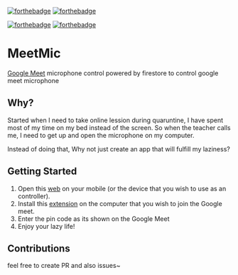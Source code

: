 [![forthebadge](https://forthebadge.com/images/badges/built-with-love.svg)](https://forthebadge.com)
[![forthebadge](https://forthebadge.com/images/badges/powered-by-black-magic.svg)](https://forthebadge.com)

[![forthebadge](https://forthebadge.com/images/badges/made-with-crayons.svg)](https://forthebadge.com)
[![forthebadge](https://forthebadge.com/images/badges/0-percent-optimized.svg)](https://forthebadge.com)

# MeetMic

[Google Meet](https://meet.google.com/) microphone control powered by firestore to control google meet microphone

## Why?
Started when I need to take online lession during quaruntine, I have spent most of my time on my bed instead of the screen. So when the teacher calls me, I need to get up and open the microphone on my computer.

Instead of doing that, Why not just create an app that will fulfill my laziness?

## Getting Started
1. Open this [web](https://meetmic.vercel.app/) on your mobile (or the device that you wish to use as an controller).
2. Install this [extension](https://github.com/wit03/MeetMic-extension) on the computer that you wish to join the Google meet.
3. Enter the pin code as its shown on the Google Meet
4. Enjoy your lazy life! 

## Contributions
feel free to create PR and also issues~


